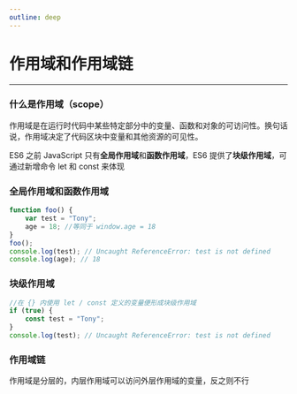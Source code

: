 ```yaml
---
outline: deep
---
```


# 作用域和作用域链

---

### 什么是作用域（scope）

作用域是在运行时代码中某些特定部分中的变量、函数和对象的可访问性。换句话说，作用域决定了代码区块中变量和其他资源的可见性。

ES6 之前 JavaScript 只有**全局作用域**和**函数作用域**，ES6 提供了**块级作用域**，可通过新增命令 let 和 const 来体现

### 全局作用域和函数作用域

```js
function foo() {
	var test = "Tony";
	age = 18; //等同于 window.age = 18
}
foo();
console.log(test); // Uncaught ReferenceError: test is not defined
console.log(age); // 18
```

### 块级作用域

```js
//在 {} 内使用 let / const 定义的变量便形成块级作用域
if (true) {
	const test = "Tony";
}
console.log(test); // Uncaught ReferenceError: test is not defined
```

### 作用域链

作用域是分层的，内层作用域可以访问外层作用域的变量，反之则不行
